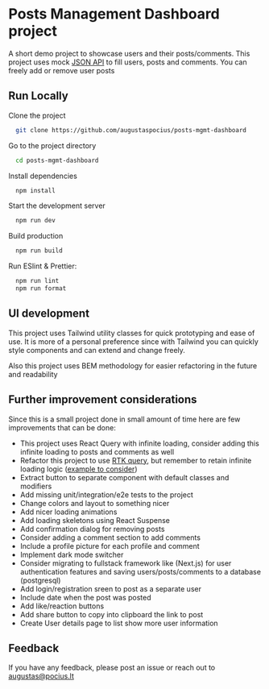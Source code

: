 
# Posts Management Dashboard project

A short demo project to showcase users and their posts/comments. This project uses mock [JSON API](https://jsonplaceholder.typicode.com/) to fill users, posts and comments. You can freely add or remove user posts



## Run Locally

Clone the project

```bash
  git clone https://github.com/augustaspocius/posts-mgmt-dashboard
```

Go to the project directory

```bash
  cd posts-mgmt-dashboard
```

Install dependencies

```bash
  npm install
```

Start the development server

```bash
  npm run dev
```

Build production

```bash
  npm run build
```

Run ESlint & Prettier:

```bash
  npm run lint
  npm run format
```


## UI development

This project uses Tailwind utility classes for quick prototyping and ease of use. It is more of a personal preference since with Tailwind you can quickly style components and can extend and change freely.

Also this project uses BEM methodology for easier refactoring in the future and readability



## Further improvement considerations

Since this is a small project done in small amount of time here are few improvements that can be done:

- This project uses React Query with infinite loading, consider adding this infinite loading to posts and comments as well
- Refactor this project to use [RTK query](https://redux-toolkit.js.org/rtk-query/overview), but remember to retain infinite loading logic ([example to consider](https://medium.com/@mandliyarajendra1/how-to-implement-infinite-scroll-in-react-using-redux-toolkit-query-29c408dac7cf))
- Extract button to separate component with default classes and modifiers
- Add missing unit/integration/e2e tests to the project
- Change colors and layout to something nicer
- Add nicer loading animations
- Add loading skeletons using React Suspense
- Add confirmation dialog for removing posts
- Consider adding a comment section to add comments
- Include a profile picture for each profile and comment
- Implement dark mode switcher
- Consider migrating to fullstack framework like (Next.js) for user authentication features and saving users/posts/comments to a database (postgresql)
- Add login/registration sreen to post as a separate user
- Include date when the post was posted
- Add like/reaction buttons
- Add share button to copy into clipboard the link to post
- Create User details page to list show more user information
## Feedback
If you have any feedback, please post an issue or reach out to augustas@pocius.lt

